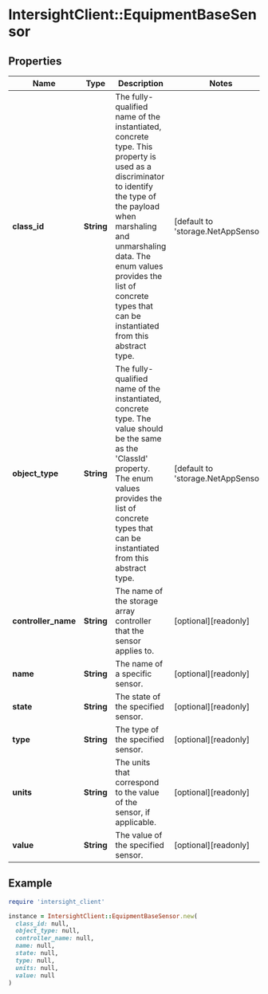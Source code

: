 # IntersightClient::EquipmentBaseSensor

## Properties

| Name | Type | Description | Notes |
| ---- | ---- | ----------- | ----- |
| **class_id** | **String** | The fully-qualified name of the instantiated, concrete type. This property is used as a discriminator to identify the type of the payload when marshaling and unmarshaling data. The enum values provides the list of concrete types that can be instantiated from this abstract type. | [default to &#39;storage.NetAppSensor&#39;] |
| **object_type** | **String** | The fully-qualified name of the instantiated, concrete type. The value should be the same as the &#39;ClassId&#39; property. The enum values provides the list of concrete types that can be instantiated from this abstract type. | [default to &#39;storage.NetAppSensor&#39;] |
| **controller_name** | **String** | The name of the storage array controller that the sensor applies to. | [optional][readonly] |
| **name** | **String** | The name of a specific sensor. | [optional][readonly] |
| **state** | **String** | The state of the specified sensor. | [optional][readonly] |
| **type** | **String** | The type of the specified sensor. | [optional][readonly] |
| **units** | **String** | The units that correspond to the value of the sensor, if applicable. | [optional][readonly] |
| **value** | **String** | The value of the specified sensor. | [optional][readonly] |

## Example

```ruby
require 'intersight_client'

instance = IntersightClient::EquipmentBaseSensor.new(
  class_id: null,
  object_type: null,
  controller_name: null,
  name: null,
  state: null,
  type: null,
  units: null,
  value: null
)
```

